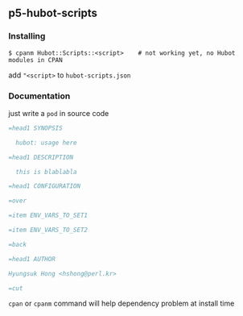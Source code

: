 ## p5-hubot-scripts ##

### Installing ###

    $ cpanm Hubot::Scripts::<script>    # not working yet, no Hubot modules in CPAN

add `"<script>` to `hubot-scripts.json`

### Documentation ###

just write a `pod` in source code

```perl
=head1 SYNOPSIS

  hubot: usage here

=head1 DESCRIPTION

  this is blablabla

=head1 CONFIGURATION

=over

=item ENV_VARS_TO_SET1

=item ENV_VARS_TO_SET2

=back

=head1 AUTHOR

Hyungsuk Hong <hshong@perl.kr>

=cut
```

`cpan` or `cpanm` command will help dependency problem at install time
